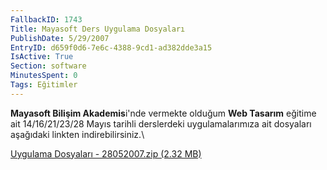```yaml
---
FallbackID: 1743
Title: Mayasoft Ders Uygulama Dosyaları
PublishDate: 5/29/2007
EntryID: d659f0d6-7e6c-4388-9cd1-ad382dde3a15
IsActive: True
Section: software
MinutesSpent: 0
Tags: Eğitimler
---
```

**Mayasoft Bilişim Akademis**i'nde vermekte olduğum **Web Tasarım**
eğitime ait 14/16/21/23/28 Mayıs tarihli derslerdeki uygulamalarımıza
ait dosyaları aşağıdaki linkten indirebilirsiniz.\

[Uygulama Dosyaları - 28052007.zip (2.32
MB)](http://cdn.daron.yondem.com/assets/1743/28052007.zip)


